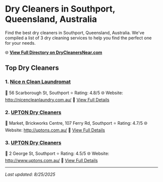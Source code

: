 # Dry Cleaners in Southport, Queensland, Australia

Find the best dry cleaners in Southport, Queensland, Australia. We've compiled a list of 3 dry cleaning services to help you find the perfect one for your needs.

🌐 **[View Full Directory on DryCleanersNear.com](https://drycleanersnear.com/city/Australia/Queensland/Southport)**

## Top Dry Cleaners

### 1. [Nice n Clean Laundromat](https://drycleanersnear.com/dryCleaner/68aa736e39cc7c0899005b1c/nice-n-clean-laundromat)
📍 56 Scarborough St, Southport
⭐ Rating: 4.8/5
🌐 Website: http://nicencleanlaundry.com.au/
🔗 [View Full Details](https://drycleanersnear.com/dryCleaner/68aa736e39cc7c0899005b1c/nice-n-clean-laundromat)

### 2. [UPTON Dry Cleaners](https://drycleanersnear.com/dryCleaner/68aa73b639cc7c0899005d9d/upton-dry-cleaners)
📍 Market, Brickworks Centre, 107 Ferry Rd, Southport
⭐ Rating: 4.7/5
🌐 Website: http://uptons.com.au/
🔗 [View Full Details](https://drycleanersnear.com/dryCleaner/68aa73b639cc7c0899005d9d/upton-dry-cleaners)

### 3. [UPTON Dry Cleaners](https://drycleanersnear.com/dryCleaner/68aa734c39cc7c08990059f1/upton-dry-cleaners)
📍 2 George St, Southport
⭐ Rating: 4.5/5
🌐 Website: http://www.uptons.com.au/
🔗 [View Full Details](https://drycleanersnear.com/dryCleaner/68aa734c39cc7c08990059f1/upton-dry-cleaners)


---

*Last updated: 8/25/2025*
